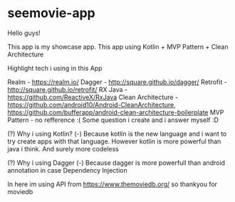 # seemovie-app
Hello guys!

This app is my showcase app. This app using Kotlin + MVP Pattern + Clean Architecture

Highlight tech i using in this App

Realm - https://realm.io/
Dagger - http://square.github.io/dagger/
Retrofit - http://square.github.io/retrofit/
RX Java - https://github.com/ReactiveX/RxJava
Clean Architecture - https://github.com/android10/Android-CleanArchitecture, https://github.com/bufferapp/android-clean-architecture-boilerplate
MVP Pattern - no refference :(
Some question i create and i answer myself :D

(?) Why i using Kotlin? (-) Because kotlin is the new language and i want to try create apps with that language. However kotlin is more powerful than java i think. And surely more codeless

(?) Why i using Dagger (-) Because dagger is more powerfull than android annotation in case Dependency Injection

In here im using API from https://www.themoviedb.org/ so thankyou for moviedb
